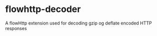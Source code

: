 flowhttp-decoder
================

A flowHttp extension used for decoding gzip og deflate encoded HTTP responses

